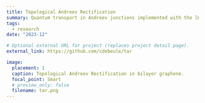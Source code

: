 ```yaml
---
title: Topological Andreev Rectification
summary: Quantum transport in Andreev junctions implemented with the [KWANT Python package](https://kwant-project.org). For more scientific details see [Phys. Rev. B 107, 245422 (2023)](https://journals.aps.org/prb/abstract/10.1103/PhysRevB.107.245422) or the [arXiv version](https://arxiv.org/abs/2302.14050). The Python scripts that reproduce the results from our paper can be found in the [GitHub repository](https://github.com/cdebeule/tar). Each file contains a detailled documentation.
tags:
  - research
date: "2023-12"

# Optional external URL for project (replaces project detail page).
external_link: https://github.com/cdebeule/tar

image:
  placement: 1
  caption: Topological Andreev Rectification in bilayer graphene.
  focal_point: Smart
  # preview_only: false
  filename: tar.png
---
```

